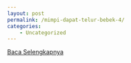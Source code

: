 ```yaml
---
layout: post
permalink: /mimpi-dapat-telur-bebek-4/
categories:
    - Uncategorized
---
```


[Baca Selengkapnya](/04)
